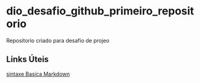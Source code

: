 # dio_desafio_github_primeiro_repositorio
Repositorio criado para desafio de projeo

## Links Úteis
[sintaxe Basica  Markdown](https://www.markdownguide.org/basic-syntax)
